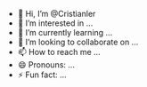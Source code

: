 - 👋 Hi, I’m @Cristianler
- 👀 I’m interested in ...
- 🌱 I’m currently learning ...
- 💞️ I’m looking to collaborate on ...
- 📫 How to reach me ...
- 😄 Pronouns: ...
- ⚡ Fun fact: ...

<!---
Cristianler/Cristianler is a ✨ special ✨ repository because its `README.md` (this file) appears on your GitHub profile.
You can click the Preview link to take a look at your changes.
--->
